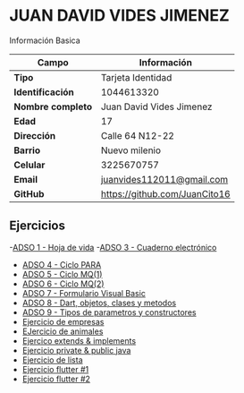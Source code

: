# JUAN DAVID VIDES JIMENEZ

Información Basica

| Campo | Información |
| --- | --- |
| **Tipo** | Tarjeta Identidad|
| **Identificación** | 1044613320 |
| **Nombre completo** | Juan David Vides Jimenez  |
| **Edad** | 17 |
| **Dirección** | Calle 64 N12-22 |
| **Barrio** | Nuevo milenio |
| **Celular** | 3225670757 |
| **Email** | juanvides112011@gmail.com |
| **GitHub** | <https://github.com/JuanCito16> |

## Ejercicios

-[ADSO 1 - Hoja de vida](https://github.com/JuanCito16/Hojadevida)
-[ADSO 3 - Cuaderno electrónico](https://github.com/JuanCito16/Agenda)
- [ADSO 4 - Ciclo PARA](ejercicio.md)
- [ADSO 5 - Ciclo MQ(1)](mq1.md)
- [ADSO 6 -  Ciclo MQ(2)](ejercicio2.md)
- [ADSO 7 - Formulario Visual Basic](tablaformu.md)
- [ADSO 8 - Dart, objetos, clases y metodos](ejercicio3.md)
- [ADSO 9 - Tipos de parametros y constructores](ejerciciodart.md)
- [Ejercicio de empresas](dart2.md)
- [EJercicio de animales](dart3.md)
- [Ejercico extends & implements](extends.md)
- [Ejercicio private & public java](java1.md)
- [Ejercicio de lista](lista.md)
- [Ejercicio flutter #1](tablaflutter1.md)
- [Ejercicio flutter #2](tablaflutter2.md)
